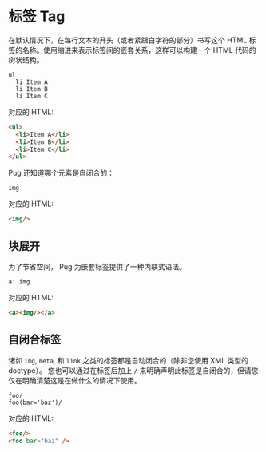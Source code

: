 # 标签 Tag

在默认情况下，在每行文本的开头（或者紧跟白字符的部分）书写这个 HTML 标签的名称。使用缩进来表示标签间的嵌套关系，这样可以构建一个 HTML 代码的树状结构。

```pug
ul
  li Item A
  li Item B
  li Item C
```

对应的 HTML:

```html
<ul>
  <li>Item A</li>
  <li>Item B</li>
  <li>Item C</li>
</ul>
```


Pug 还知道哪个元素是自闭合的：

```pug
img
```

对应的 HTML:

```html
<img/>
```

## 块展开

为了节省空间， Pug 为嵌套标签提供了一种内联式语法。

```pug
a: img
```

对应的 HTML:

```html
<a><img/></a>
```

## 自闭合标签

诸如 `img`, `meta`, 和 `link` 之类的标签都是自动闭合的（除非您使用 XML 类型的 doctype）。 您也可以通过在标签后加上 `/` 来明确声明此标签是自闭合的，但请您仅在明确清楚这是在做什么的情况下使用。

```pug
foo/
foo(bar='baz')/
```

对应的 HTML:

```html
<foo/>
<foo bar="baz" />
```